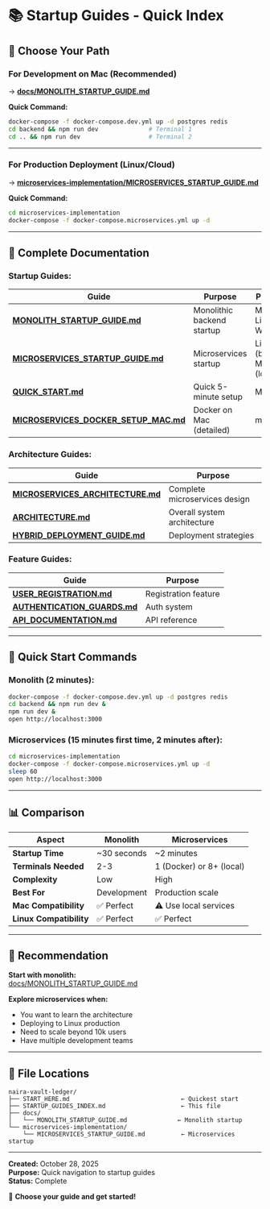 # 📚 Startup Guides - Quick Index

## 🎯 Choose Your Path

### **For Development on Mac** (Recommended)
→ **[docs/MONOLITH_STARTUP_GUIDE.md](./docs/MONOLITH_STARTUP_GUIDE.md)**

**Quick Command:**
```bash
docker-compose -f docker-compose.dev.yml up -d postgres redis
cd backend && npm run dev              # Terminal 1
cd .. && npm run dev                   # Terminal 2
```

---

### **For Production Deployment** (Linux/Cloud)
→ **[microservices-implementation/MICROSERVICES_STARTUP_GUIDE.md](./microservices-implementation/MICROSERVICES_STARTUP_GUIDE.md)**

**Quick Command:**
```bash
cd microservices-implementation
docker-compose -f docker-compose.microservices.yml up -d
```

---

## 📖 Complete Documentation

### **Startup Guides:**
| Guide | Purpose | Platform |
|-------|---------|----------|
| **[MONOLITH_STARTUP_GUIDE.md](./docs/MONOLITH_STARTUP_GUIDE.md)** | Monolithic backend startup | Mac, Linux, Windows |
| **[MICROSERVICES_STARTUP_GUIDE.md](./microservices-implementation/MICROSERVICES_STARTUP_GUIDE.md)** | Microservices startup | Linux (best), Mac (local) |
| **[QUICK_START.md](./docs/QUICK_START.md)** | Quick 5-minute setup | Mac |
| **[MICROSERVICES_DOCKER_SETUP_MAC.md](./docs/MICROSERVICES_DOCKER_SETUP_MAC.md)** | Docker on Mac (detailed) | macOS |

### **Architecture Guides:**
| Guide | Purpose |
|-------|---------|
| **[MICROSERVICES_ARCHITECTURE.md](./docs/MICROSERVICES_ARCHITECTURE.md)** | Complete microservices design |
| **[ARCHITECTURE.md](./docs/ARCHITECTURE.md)** | Overall system architecture |
| **[HYBRID_DEPLOYMENT_GUIDE.md](./docs/HYBRID_DEPLOYMENT_GUIDE.md)** | Deployment strategies |

### **Feature Guides:**
| Guide | Purpose |
|-------|---------|
| **[USER_REGISTRATION.md](./docs/USER_REGISTRATION.md)** | Registration feature |
| **[AUTHENTICATION_GUARDS.md](./docs/AUTHENTICATION_GUARDS.md)** | Auth system |
| **[API_DOCUMENTATION.md](./docs/API_DOCUMENTATION.md)** | API reference |

---

## 🚀 Quick Start Commands

### **Monolith (2 minutes):**
```bash
docker-compose -f docker-compose.dev.yml up -d postgres redis
cd backend && npm run dev &
npm run dev &
open http://localhost:3000
```

### **Microservices (15 minutes first time, 2 minutes after):**
```bash
cd microservices-implementation
docker-compose -f docker-compose.microservices.yml up -d
sleep 60
open http://localhost:3000
```

---

## 📊 Comparison

| Aspect | Monolith | Microservices |
|--------|----------|---------------|
| **Startup Time** | ~30 seconds | ~2 minutes |
| **Terminals Needed** | 2-3 | 1 (Docker) or 8+ (local) |
| **Complexity** | Low | High |
| **Best For** | Development | Production scale |
| **Mac Compatibility** | ✅ Perfect | ⚠️ Use local services |
| **Linux Compatibility** | ✅ Perfect | ✅ Perfect |

---

## 🎯 Recommendation

**Start with monolith:**  
[docs/MONOLITH_STARTUP_GUIDE.md](./docs/MONOLITH_STARTUP_GUIDE.md)

**Explore microservices when:**
- You want to learn the architecture
- Deploying to Linux production
- Need to scale beyond 10k users
- Have multiple development teams

---

## 📁 File Locations

```
naira-vault-ledger/
├── START_HERE.md                               ← Quickest start
├── STARTUP_GUIDES_INDEX.md                     ← This file
├── docs/
│   └── MONOLITH_STARTUP_GUIDE.md              ← Monolith startup
└── microservices-implementation/
    └── MICROSERVICES_STARTUP_GUIDE.md          ← Microservices startup
```

---

**Created:** October 28, 2025  
**Purpose:** Quick navigation to startup guides  
**Status:** Complete

🚀 **Choose your guide and get started!**

